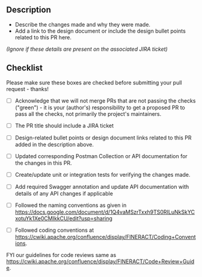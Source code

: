 ## Description

* Describe the changes made and why they were made.
* Add a link to the design document or include the design bullet points related to this PR here.

 _(Ignore if these details are present on the associated JIRA ticket)_

## Checklist

Please make sure these boxes are checked before submitting your pull request - thanks!

- [ ] Acknowledge that we will not merge PRs that are not passing the checks ("green") - it is your (author's) responsibility to get a proposed PR to pass all the checks, not primarily the project's maintainers.

- [ ] The PR title should include a JIRA ticket

- [ ] Design-related bullet points or design document links related to this PR added in the description above.

- [ ] Updated corresponding Postman Collection or API documentation for the changes in this PR.

- [ ] Create/update unit or integration tests for verifying the changes made.

- [ ] Add required Swagger annotation and update API documentation with details of any API changes if applicable

- [ ] Followed the naming conventions as given in https://docs.google.com/document/d/1Q4vaMSzrTxxh9TS0RILuNkSkYCxotuYk1Xe0CMIkkCU/edit?usp=sharing

- [ ] Followed coding conventions at https://cwiki.apache.org/confluence/display/FINERACT/Coding+Conventions.

FYI our guidelines for code reviews same as https://cwiki.apache.org/confluence/display/FINERACT/Code+Review+Guide.
